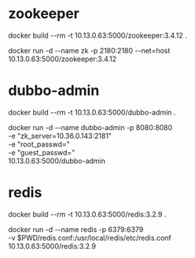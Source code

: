 
# zookeeper
docker build --rm -t 10.13.0.63:5000/zookeeper:3.4.12 .

docker run -d --name zk -p 2180:2180 --net=host 10.13.0.63:5000/zookeeper:3.4.12

# dubbo-admin
docker build --rm -t 10.13.0.63:5000/dubbo-admin .

docker run -d --name dubbo-admin -p 8080:8080 \
-e "zk_server=10.36.0.143:2181" \
-e "root_passwd=" \
-e "guest_passwd=" \
10.13.0.63:5000/dubbo-admin

# redis
docker build --rm -t 10.13.0.63:5000/redis:3.2.9 .

docker run -d --name redis -p 6379:6379 \
-v $PWD/redis.conf:/usr/local/redis/etc/redis.conf \
10.13.0.63:5000/redis:3.2.9




